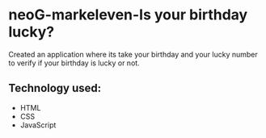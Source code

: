 # neoG-markeleven-Is your birthday lucky?
Created an application where its take your birthday and your lucky number to verify if your birthday is lucky or not.

## Technology used:
* HTML
* CSS
* JavaScript

